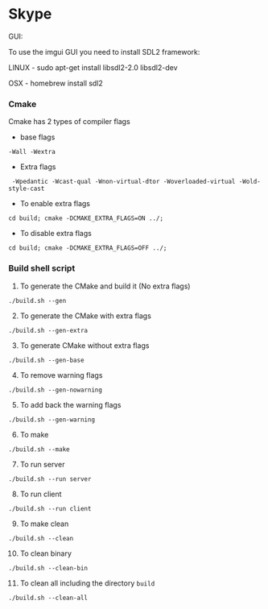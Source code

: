 # Skype

GUI:

To use the imgui GUI you need to install SDL2 framework:

LINUX - sudo apt-get install libsdl2-2.0 libsdl2-dev

OSX - homebrew install sdl2

### Cmake
Cmake has 2 types of compiler flags

* base flags
```
-Wall -Wextra
```

* Extra flags
```
 -Wpedantic -Wcast-qual -Wnon-virtual-dtor -Woverloaded-virtual -Wold-style-cast
```

* To enable extra flags 
```
cd build; cmake -DCMAKE_EXTRA_FLAGS=ON ../; 
```

* To disable extra flags
```
cd build; cmake -DCMAKE_EXTRA_FLAGS=OFF ../; 

```

### Build shell script

1. To generate the CMake and build it (No extra flags)
```
./build.sh --gen
```
2. To generate the CMake with extra flags
```
./build.sh --gen-extra
```
3. To generate CMake without extra flags
```
./build.sh --gen-base
```
4. To remove warning flags
```
./build.sh --gen-nowarning
```
5. To add back the warning flags
```
./build.sh --gen-warning
```
6. To make
```
./build.sh --make
```
7. To run server
```
./build.sh --run server
```
8. To run client
```
./build.sh --run client
```
9. To make clean
```
./build.sh --clean
```
10. To clean binary 
```
./build.sh --clean-bin
```
11. To clean all including the directory `build`
```
./build.sh --clean-all
```
